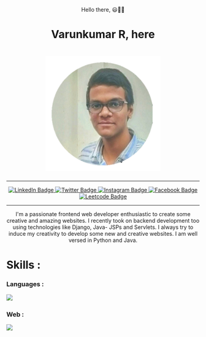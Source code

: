 <div align="center">
  <div>Hello there, 😃👋👋</div>
  <h1>Varunkumar R, here<h1>
  <img src="profile.png" width="300" height="300">
</div>
<hr>

<div id="badges" align="center">
  <a href="https://www.linkedin.com/in/varunkumar-raman-6252b6240/">
    <img src="https://img.shields.io/badge/LinkedIn-navy?logo=linkedin&logoColor=navy&labelColor=white&style=for-the-badge" alt="LinkedIn Badge"/>
  </a>
  <a href="https://twitter.com/Varunkumar_0812">
    <img src="https://img.shields.io/badge/Twitter-blue?logo=twitter&logoColor=blue&labelColor=white&style=for-the-badge" alt="Twitter Badge"/>
  </a>
    <a href="https://www.instagram.com/tvarun0812/">
    <img src="https://img.shields.io/badge/Instagram-purple?logo=instagram&logoColor=purple&labelColor=white&style=for-the-badge" alt="Instagram Badge"/>
  </a>
  <a href="https://www.facebook.com/profile.php?id=100088920824048">
    <img src="https://img.shields.io/badge/Facebook-blue?logo=facebook&logoColor=blue&labelColor=white&style=for-the-badge" alt="Facebook Badge"/>
  </a>
    <a href="https://leetcode.com/varunkumarceg/">
    <img src="https://img.shields.io/badge/leetcode-darkorange?logo=leetcode&labelColor=white&style=for-the-badge" alt="Leetcode Badge"/>
  </a>
</div>
<hr>

<div align="center">
  I'm a passionate frontend web developer enthusiastic to create some creative and amazing websites. I recently took on backend development too using technologies like Django, Java- JSPs and Servlets. I always try to induce my creativity to develop some new and creative websites. I am well versed in Python and Java.
</div>

<h1>Skills : </h1>
<h3>Languages : </h3><img src="https://skills.thijs.gg/icons?i=c,cpp,java,py">
<h3>Web : </h3><img src="https://skills.thijs.gg/icons?i=html,css,sass,js,jquery,bootstrap,tailwind,django,php">
